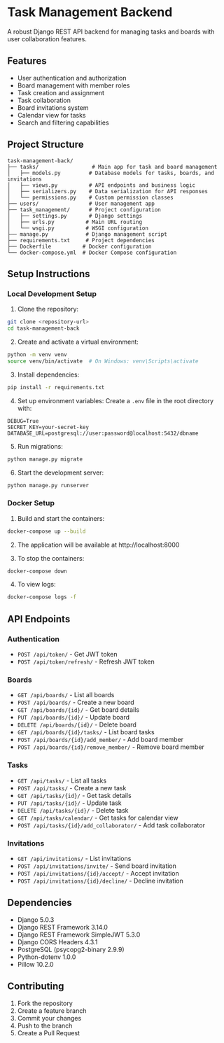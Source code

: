 # Task Management Backend

A robust Django REST API backend for managing tasks and boards with user collaboration features.

## Features

- User authentication and authorization
- Board management with member roles
- Task creation and assignment
- Task collaboration
- Board invitations system
- Calendar view for tasks
- Search and filtering capabilities

## Project Structure

```
task-management-back/
├── tasks/                 # Main app for task and board management
│   ├── models.py         # Database models for tasks, boards, and invitations
│   ├── views.py          # API endpoints and business logic
│   ├── serializers.py    # Data serialization for API responses
│   └── permissions.py    # Custom permission classes
├── users/                # User management app
├── task_management/      # Project configuration
│   ├── settings.py       # Django settings
│   ├── urls.py          # Main URL routing
│   └── wsgi.py          # WSGI configuration
├── manage.py            # Django management script
├── requirements.txt     # Project dependencies
├── Dockerfile          # Docker configuration
└── docker-compose.yml  # Docker Compose configuration
```

## Setup Instructions

### Local Development Setup

1. Clone the repository:
```bash
git clone <repository-url>
cd task-management-back
```

2. Create and activate a virtual environment:
```bash
python -m venv venv
source venv/bin/activate  # On Windows: venv\Scripts\activate
```

3. Install dependencies:
```bash
pip install -r requirements.txt
```

4. Set up environment variables:
Create a `.env` file in the root directory with:
```
DEBUG=True
SECRET_KEY=your-secret-key
DATABASE_URL=postgresql://user:password@localhost:5432/dbname
```

5. Run migrations:
```bash
python manage.py migrate
```

6. Start the development server:
```bash
python manage.py runserver
```

### Docker Setup

1. Build and start the containers:
```bash
docker-compose up --build
```

2. The application will be available at http://localhost:8000

3. To stop the containers:
```bash
docker-compose down
```

4. To view logs:
```bash
docker-compose logs -f
```

## API Endpoints

### Authentication
- `POST /api/token/` - Get JWT token
- `POST /api/token/refresh/` - Refresh JWT token

### Boards
- `GET /api/boards/` - List all boards
- `POST /api/boards/` - Create a new board
- `GET /api/boards/{id}/` - Get board details
- `PUT /api/boards/{id}/` - Update board
- `DELETE /api/boards/{id}/` - Delete board
- `GET /api/boards/{id}/tasks/` - List board tasks
- `POST /api/boards/{id}/add_member/` - Add board member
- `POST /api/boards/{id}/remove_member/` - Remove board member

### Tasks
- `GET /api/tasks/` - List all tasks
- `POST /api/tasks/` - Create a new task
- `GET /api/tasks/{id}/` - Get task details
- `PUT /api/tasks/{id}/` - Update task
- `DELETE /api/tasks/{id}/` - Delete task
- `GET /api/tasks/calendar/` - Get tasks for calendar view
- `POST /api/tasks/{id}/add_collaborator/` - Add task collaborator

### Invitations
- `GET /api/invitations/` - List invitations
- `POST /api/invitations/invite/` - Send board invitation
- `POST /api/invitations/{id}/accept/` - Accept invitation
- `POST /api/invitations/{id}/decline/` - Decline invitation

## Dependencies

- Django 5.0.3
- Django REST Framework 3.14.0
- Django REST Framework SimpleJWT 5.3.0
- Django CORS Headers 4.3.1
- PostgreSQL (psycopg2-binary 2.9.9)
- Python-dotenv 1.0.0
- Pillow 10.2.0

## Contributing

1. Fork the repository
2. Create a feature branch
3. Commit your changes
4. Push to the branch
5. Create a Pull Request

